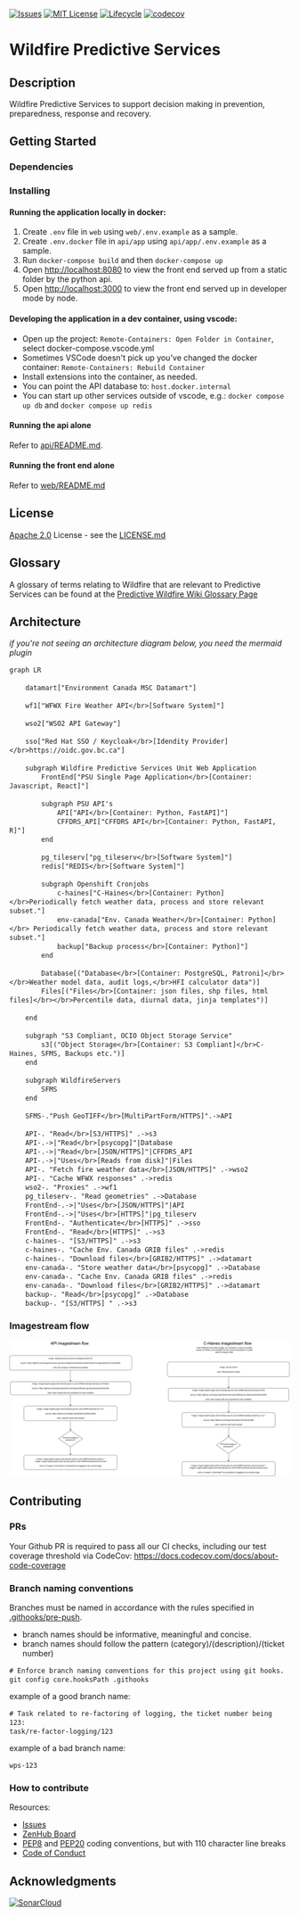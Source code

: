 [![Issues](https://img.shields.io/github/issues/bcgov/wps.svg?style=for-the-badge)](/../../issues)
[![MIT License](https://img.shields.io/github/license/bcgov/wps.svg?style=for-the-badge)](/LICENSE)
[![Lifecycle](https://img.shields.io/badge/Lifecycle-Stable-97ca00?style=for-the-badge)](https://github.com/bcgov/repomountie/blob/master/doc/lifecycle-badges.md)
[![codecov](https://codecov.io/gh/bcgov/wps/branch/main/graph/badge.svg?token=QZh80UTLpT)](https://codecov.io/gh/bcgov/wps)

# Wildfire Predictive Services

## Description

Wildfire Predictive Services to support decision making in prevention, preparedness, response and recovery.

## Getting Started

### Dependencies

### Installing

#### Running the application locally in docker:

1. Create `.env` file in `web` using `web/.env.example` as a sample.
2. Create `.env.docker` file in `api/app` using `api/app/.env.example` as a sample.
3. Run `docker-compose build` and then `docker-compose up`
4. Open [http://localhost:8080](http://localhost:8080) to view the front end served up from a static folder by the python api.
5. Open [http://localhost:3000](http://localhost:3000) to view the front end served up in developer mode by node.

#### Developing the application in a dev container, using vscode:

- Open up the project: `Remote-Containers: Open Folder in Container`, select docker-compose.vscode.yml
- Sometimes VSCode doesn't pick up you've changed the docker container: `Remote-Containers: Rebuild Container`
- Install extensions into the container, as needed.
- You can point the API database to: `host.docker.internal`
- You can start up other services outside of vscode, e.g.: `docker compose up db` and `docker compose up redis`

#### Running the api alone

Refer to [api/README.md](api/README.md).

#### Running the front end alone

Refer to [web/README.md](api/README.md)

## License

[Apache 2.0](https://www.apache.org/licenses/LICENSE-2.0) License - see the [LICENSE.md](https://github.com/bcgov/wps/blob/main/LICENSE)

## Glossary

A glossary of terms relating to Wildfire that are relevant to Predictive Services can be found at the [Predictive Wildfire Wiki Glossary Page](https://github.com/bcgov/wps/wiki/Glossary)

## Architecture

*if you're not seeing an architecture diagram below, you need the mermaid plugin*

```mermaid
graph LR

    datamart["Environment Canada MSC Datamart"]

    wf1["WFWX Fire Weather API</br>[Software System]"]

    wso2["WSO2 API Gateway"]

    sso["Red Hat SSO / Keycloak</br>[Idendity Provider]</br>https://oidc.gov.bc.ca"]

    subgraph Wildfire Predictive Services Unit Web Application
        FrontEnd["PSU Single Page Application</br>[Container: Javascript, React]"]

        subgraph PSU API's
            API["API</br>[Container: Python, FastAPI]"]
            CFFDRS_API["CFFDRS API</br>[Container: Python, FastAPI, R]"]
        end

        pg_tileserv["pg_tileserv</br>[Software System]"]
        redis["REDIS</br>[Software System]"]

        subgraph Openshift Cronjobs
            c-haines["C-Haines</br>[Container: Python]</br>Periodically fetch weather data, process and store relevant subset."]
            env-canada["Env. Canada Weather</br>[Container: Python]</br> Periodically fetch weather data, process and store relevant subset."]
            backup["Backup process</br>[Container: Python]"]
        end

        Database[("Database</br>[Container: PostgreSQL, Patroni]</br></br>Weather model data, audit logs,</br>HFI calculator data")]
        Files[("Files</br>[Container: json files, shp files, html files]</br></br>Percentile data, diurnal data, jinja templates")]

    end

    subgraph "S3 Compliant, OCIO Object Storage Service"
        s3[("Object Storage</br>[Container: S3 Compliant]</br>C-Haines, SFMS, Backups etc.")]
    end

    subgraph WildfireServers
        SFMS
    end

    SFMS-."Push GeoTIFF</br>[MultiPartForm/HTTPS]".->API

    API-. "Read</br>[S3/HTTPS]" .->s3
    API-.->|"Read</br>[psycopg]"|Database
    API-.->|"Read</br>[JSON/HTTPS]"|CFFDRS_API
    API-.->|"Uses</br>[Reads from disk]"|Files
    API-. "Fetch fire weather data</br>[JSON/HTTPS]" .->wso2
    API-. "Cache WFWX responses" .->redis
    wso2-. "Proxies" .->wf1
    pg_tileserv-. "Read geometries" .->Database
    FrontEnd-.->|"Uses</br>[JSON/HTTPS]"|API
    FrontEnd-.->|"Uses</br>[HTTPS]"|pg_tileserv
    FrontEnd-. "Authenticate</br>[HTTPS]" .->sso
    FrontEnd-. "Read</br>[HTTPS]" .->s3
    c-haines-. "[S3/HTTPS]" .->s3
    c-haines-. "Cache Env. Canada GRIB files" .->redis
    c-haines-. "Download files</br>[GRIB2/HTTPS]" .->datamart
    env-canada-. "Store weather data</br>[psycopg]" .->Database
    env-canada-. "Cache Env. Canada GRIB files" .->redis
    env-canada-. "Download files</br>[GRIB2/HTTPS]" .->datamart
    backup-. "Read</br>[psycopg]" .->Database
    backup-. "[S3/HTTPS] " .->s3

```

### Imagestream flow

![Imagestream flow](./architecture/imagestream_flow.png)

## Contributing

### PRs

Your Github PR is required to pass all our CI checks, including our test coverage threshold via CodeCov: https://docs.codecov.com/docs/about-code-coverage

### Branch naming conventions

Branches must be named in accordance with the rules specified in [.githooks/pre-push](.githooks/pre-push).

- branch names should be informative, meaningful and concise.
- branch names should follow the pattern (category)/(description)/(ticket number)

```
# Enforce branch naming conventions for this project using git hooks.
git config core.hooksPath .githooks
```

example of a good branch name:

```
# Task related to re-factoring of logging, the ticket number being 123:
task/re-factor-logging/123
```

example of a bad branch name:

```
wps-123
```

### How to contribute

Resources:

- [Issues](https://github.com/bcgov/wps/issues)
- [ZenHub Board](https://app.zenhub.com/workspaces/wildfire-predictive-services-5e321393e038fba5bbe203b8/board?repos=235861506,237125626,237125691)
- [PEP8](https://github.com/python/peps/blob/master/pep-0008.txt) and [PEP20](https://github.com/python/peps/blob/master/pep-0020.txt) coding conventions, but with 110 character line breaks
- [Code of Conduct](https://github.com/bcgov/wps/blob/master/CONDUCT.md)

## Acknowledgments

[![SonarCloud](https://sonarcloud.io/images/project_badges/sonarcloud-white.svg)](https://sonarcloud.io/dashboard?id=bcgov_wps)
